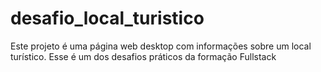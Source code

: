 # desafio_local_turistico

Este projeto é uma página web desktop com informações sobre um local turístico.
Esse é um dos desafios práticos da formação Fullstack
